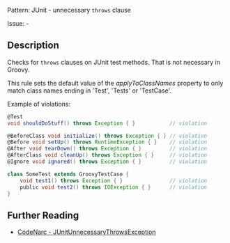 Pattern: JUnit - unnecessary `throws` clause

Issue: -

## Description

Checks for `throws` clauses on JUnit test methods. That is not necessary in Groovy.

This rule sets the default value of the *applyToClassNames* property to only match class names ending in 'Test', 'Tests' or 'TestCase'.

Example of violations:

``` groovy
@Test
void shouldDoStuff() throws Exception { }           // violation

@BeforeClass void initialize() throws Exception { } // violation
@Before void setUp() throws RuntimeException { }    // violation
@After void tearDown() throws Exception { }         // violation
@AfterClass void cleanUp() throws Exception { }     // violation
@Ignore void ignored() throws Exception { }         // violation

class SomeTest extends GroovyTestCase {
    void test1() throws Exception { }               // violation
    public void test2() throws IOException { }      // violation
}
```

## Further Reading

* [CodeNarc - JUnitUnnecessaryThrowsException](http://codenarc.sourceforge.net/codenarc-rules-junit.html#JUnitUnnecessaryThrowsException)